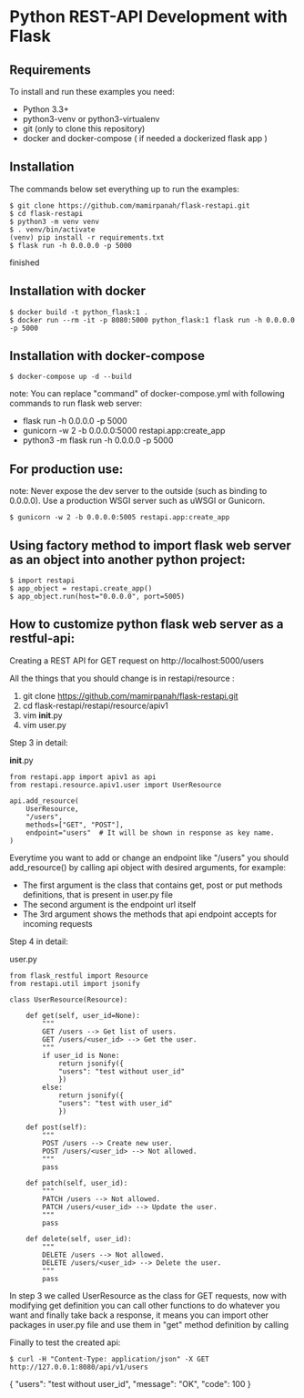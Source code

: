 Python REST-API Development with Flask
=================================

Requirements
------------

To install and run these examples you need:

- Python 3.3+
- python3-venv or python3-virtualenv
- git (only to clone this repository)
- docker and docker-compose ( if needed a dockerized flask app )

Installation
------------

The commands below set everything up to run the examples:

    $ git clone https://github.com/mamirpanah/flask-restapi.git
    $ cd flask-restapi
    $ python3 -m venv venv
    $ . venv/bin/activate
    (venv) pip install -r requirements.txt
    $ flask run -h 0.0.0.0 -p 5000

finished


Installation with docker
------------

    $ docker build -t python_flask:1 .
    $ docker run --rm -it -p 8080:5000 python_flask:1 flask run -h 0.0.0.0 -p 5000

Installation with docker-compose
------------

    $ docker-compose up -d --build

note: You can replace "command" of docker-compose.yml with following commands to run flask web server:
* flask run -h 0.0.0.0 -p 5000
* gunicorn -w 2 -b 0.0.0.0:5000 restapi.app:create_app
* python3 -m flask run -h 0.0.0.0 -p 5000

For production use:
------------

note: Never expose the dev server to the outside (such as binding to 0.0.0.0). Use a production WSGI server such as uWSGI or Gunicorn.

    $ gunicorn -w 2 -b 0.0.0.0:5005 restapi.app:create_app
    
    


Using factory method to import flask web server as an object into another python project:
------------


    $ import restapi
    $ app_object = restapi.create_app()
    $ app_object.run(host="0.0.0.0", port=5005)




How to customize python flask web server as a restful-api:
------------
Creating a REST API for GET request on http://localhost:5000/users

All the things that you should change is in restapi/resource :
1. git clone https://github.com/mamirpanah/flask-restapi.git
2. cd flask-restapi/restapi/resource/apiv1
3. vim __init__.py
4. vim user.py

Step 3 in detail:

__init__.py
```
from restapi.app import apiv1 as api
from restapi.resource.apiv1.user import UserResource

api.add_resource(
	UserResource,
	"/users",
	methods=["GET", "POST"],
	endpoint="users"  # It will be shown in response as key name.
)
```

Everytime you want to add or change an endpoint like "/users" you should add_resource() by calling api object with desired arguments, for example:
* The first argument is the class that contains get, post or put methods definitions, that is present in user.py file
* The second argument is the endpoint url itself
* The 3rd argument shows the methods that api endpoint accepts for incoming requests

Step 4 in detail:

user.py
```
from flask_restful import Resource
from restapi.util import jsonify

class UserResource(Resource):

	def get(self, user_id=None):
		"""
		GET /users --> Get list of users.
		GET /users/<user_id> --> Get the user.
		"""
		if user_id is None:
			return jsonify({
			"users": "test without user_id"
			})
		else:
			return jsonify({
			"users": "test with user_id"
			})

	def post(self):
		"""
		POST /users --> Create new user.
		POST /users/<user_id> --> Not allowed.
		"""
		pass

	def patch(self, user_id):
		"""
		PATCH /users --> Not allowed.
		PATCH /users/<user_id> --> Update the user.
		"""
		pass

	def delete(self, user_id):
		"""
		DELETE /users --> Not allowed.
		DELETE /users/<user_id> --> Delete the user.
		"""
		pass
```

In step 3 we called UserResource as the class for GET requests, now with modifying get definition you can call other functions to do whatever you want and finally take back a response, it means you can import other packages in user.py file and use them in "get" method definition by calling

Finally to test the created api:


    $ curl -H "Content-Type: application/json" -X GET http://127.0.0.1:8080/api/v1/users

{
    "users": "test without user_id",
    "message": "OK",
    "code": 100
}